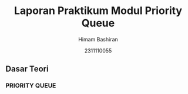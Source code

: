 # <h1 align="center">Laporan Praktikum Modul Priority Queue</h1>
<p align="center">Himam Bashiran</p>
<p align="center">2311110055</p>

## Dasar Teori
### PRIORITY QUEUE
